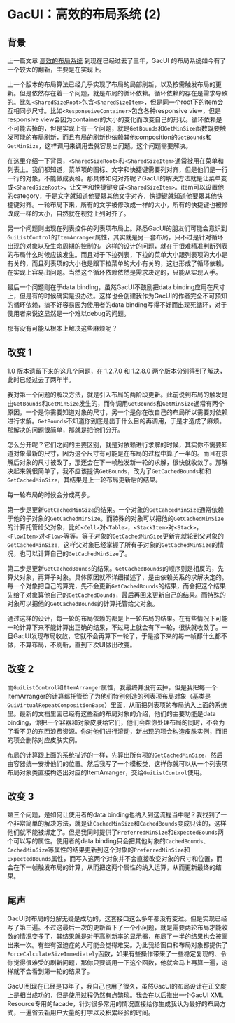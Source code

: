 # GacUI：高效的布局系统 (2)

## 背景

上一篇文章 [高效的布局系统](./Blog_03.md) 到现在已经过去了三年，GacUI 的布局系统如今有了一个较大的翻新，主要是在实现上。

上一个版本的布局算法已经几乎实现了布局的局部刷新，以及按需触发布局的更新。但是依然存在着一个问题，就是布局的循环依赖。循环依赖的存在是需求导致的。比如`<SharedSizeRoot>`包含`<SharedSizeItem>`，但是同一个root下的item会互相同步尺寸。比如`<ResponseiveContainer>`包含各种responsive view，但是responsive view会因为container的大小的变化而改变自己的形状。循环依赖是不可能去掉的，但是实现上有一个问题，就是`GetBounds`和`GetMinSize`函数既要触发可能的布局刷新，而且布局的刷新也依赖其他composition的`GetBounds`和`GetMinSize`，这样调用来调用去就容易出问题。这个问题需要解决。

在这里介绍一下背景，`<SharedSizeRoot>`和`<SharedSizeItem>`通常被用在菜单和列表上。我们都知道，菜单项的图标、文字和快捷键需要列对齐，但是他们是一行一行的对象，不能做成表格。那具体如何对齐呢？GacUI的解决方法就是让菜单变成`<SharedSizeRoot>`，让文字和快捷键变成`<SharedSizeItem>`。item可以设置他的category，于是文字就知道他要跟其他文字对齐，快捷键就知道他要跟其他快捷键对齐。一轮布局下来，所有的文字被修改成一样的大小，所有的快捷键也被修改成一样的大小，自然就在视觉上列对齐了。

另一个问题则出现在列表控件的列表项布局上。熟悉GacUI的朋友们可能会意识到`GuiListControl`的`ItemArranger`属性，其实就是另一套布局，只不过是针对循环出现的对象以及生命周期的控制的。这样的设计的问题，就在于很难精准判断列表的布局什么时候应该发生。而且对于下拉列表，下拉的菜单大小跟列表项的大小是有关的，而且列表项的大小也是跟下拉菜单的大小有关的，这也形成了循环依赖，在实现上容易出问题。当然这个循环依赖依然是需求决定的，只能从实现入手。

最后一个问题则在于data binding，虽然GacUI不鼓励把data binding应用在尺寸上，但是有的时候确实是没办法。这样也会创建我作为GacUI的作者完全不可预知的循环依赖，搞不好容易因为使用者的data binding写得不好而出现死循环，对于使用者来说这显然是一个难以debug的问题。

那有没有可能从根本上解决这些麻烦呢？

## 改变 1

1.0 版本遗留下来的这几个问题，在 1.2.7.0 和 1.2.8.0 两个版本分别得到了解决，此时已经过去了两年半。

我对第一个问题的解决方法，就是引入布局的两阶段更新。此前说到布局的触发是由`GetBounds`和`GetMinSize`发生的，而你调用`GetBounds`和`GetMinSize`通常有两个原因，一个是你需要知道对象的尺寸，另一个是你在改自己的布局所以需要对依赖进行求解。`GetBounds`不知道你到底是出于什么目的再调用，于是才造成了麻烦。那解决的问题很简单，那就是把他们分开。

怎么分开呢？它们之间的主要区别，就是对依赖进行求解的时候，其实你不需要知道对象最新的尺寸，因为这个尺寸有可能是在布局的过程中算了一半的。而且在求解后对象的尺寸被改了，那还会在下一帧触发新一轮的求解，很快就收敛了。那解决起来就很简单了，我不应该提供`GetBounds`，改为了`GetCachedBounds`和和`GetCachedMinSize`，其结果是上一轮布局更新后的结果。

每一轮布局的时候会分成两步。

第一步是更新`GetCachedMinSize`的结果。一个对象的`GetCahcedMinSize`通常依赖于他的子对象的`GetCachedMinSize`。而特殊的对象可以把他的`GetCachedMinSize`的计算托管给父对象，比如`<Cell>`对`<Table>`，`<StackItem>`对`<Stack>`，`<FlowItem>`对`<Flow>`等等。等子对象的`GetCachedMinSize`更新完就轮到父对象的`GetCachedMinSize`，这样父对象已经掌握了所有子对象的`GetCachedMinSize`的情况，也可以计算自己的`GetCachedMinSize`了。

第二步是更新`GetCachedBounds`的结果。`GetCachedBounds`的顺序则是相反的，先算父对象，再算子对象。具体原因就不详细描述了，是由依赖关系的求解决定的。每一个对象把自己的算完，先不会更新`GetCachedBounds`的结果，而会把这个结果先给子对象算他自己的`GetCachedBounds`，最后再回来更新自己的结果。而特殊的对象可以把他的`GetCachedBounds`的计算托管给父对象。

通过这样的设计，每一轮的布局依赖的都是上一轮布局的结果。在有些情况下可能一轮计算下来不能计算出正确的结果，不过马上就会有下一轮，很快就收敛了。一旦GacUI发现布局收敛，它就不会再算下一轮了，于是接下来的每一帧都什么都不做，不算布局，不刷新，直到下次UI做出改变。

## 改变 2

而`GuiListControl`和`ItemArranger`属性，我最终并没有去掉，但是我把每一个ItemArranger的计算都托管给了为他们特别创造的列表项布局对象（基类是`GuiVirtualRepeatCompositionBase`）里面，从而把列表项的布局纳入上面的系统里。最新的文档里面已经有这些新的布局对象的介绍，他们的主要功能是data binding，你把一个容器和对象皮肤给它们，他们会帮你处理布局的同时，不会为了看不见的东西浪费资源。你对他们进行滚动，新出现的项会构造皮肤实例，而旧的项会删除对应皮肤实例。

布局的计算跟上面的系统描述的一样，先算出所有项的`GetCachedMinSize`，然后由容器统一安排他们的位置。然后我写了一个模板类，这样你就可以从一个列表项布局对象类直接构造出对应的ItemArranger，交给`GuiListControl`使用。

## 改变 3

第三个问题，是如何让使用者的data binding也纳入到这流程当中呢？我找到了一个非常简单的解决方法，就是让`CachedMinSize`和`CachedBounds`变成只读的，这样他们就不能被绑定了。但是我同时提供了`PreferredMinSize`和`ExpectedBounds`两个可以写的属性。使用者的data binding只会把其他对象的`CachedBounds`、`CachedMinSize`等属性的结果更新到这个对象的`PreferredMinSize`和`ExpectedBounds`属性，而写入这两个对象并不会直接改变对象的尺寸和位置，而会在下一帧触发布局的计算，从而把这两个属性的纳入运算，从而更新最终的结果。

## 尾声

GacUI对布局的分解无疑是成功的，这套接口这么多年都没有变过。但是实现已经写了第三遍。不过这最后一次的更新留下了一个小问题，就是需要两轮布局才能收敛的情况变多了，其结果就是对于高刷新率的显示器，布局了一半的结果也会被画出来一次。有些有强迫症的人可能会觉得难受。为此我给窗口和布局对象都提供了`ForceCalculateSizeImmediately`函数，如果有些操作带来了一些稳定复现的、令你觉得很难受的刷新问题，那你只要调用一下这个函数，他就会马上再算一遍，这样就不会看到第一轮的结果了。

GacUI到现在已经是13年了，我自己也用了很久，虽然GacUI的布局设计在正交度上是相当成功的，但是使用过程仍然有点繁琐。我会在以后推出一个GacUI XML Resource专用的facade，针对很多常用的情况直接给你生成我认为最好的布局方式，一遍省去新用户大量的打字以及积累经验的时间。